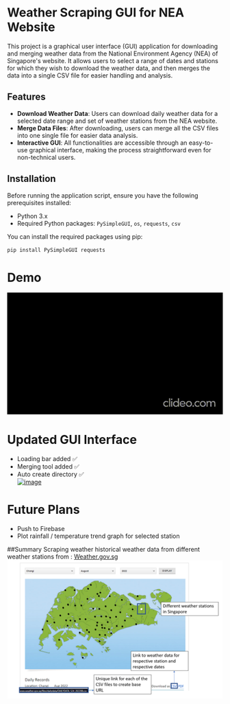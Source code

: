 # Weather Scraping GUI for NEA Website

This project is a graphical user interface (GUI) application for downloading and merging weather data from the National Environment Agency (NEA) of Singapore's website. It allows users to select a range of dates and stations for which they wish to download the weather data, and then merges the data into a single CSV file for easier handling and analysis.

## Features

- **Download Weather Data**: Users can download daily weather data for a selected date range and set of weather stations from the NEA website.
- **Merge Data Files**: After downloading, users can merge all the CSV files into one single file for easier data analysis.
- **Interactive GUI**: All functionalities are accessible through an easy-to-use graphical interface, making the process straightforward even for non-technical users.

## Installation

Before running the application script, ensure you have the following prerequisites installed:

- Python 3.x
- Required Python packages: `PySimpleGUI`, `os`, `requests`, `csv`

You can install the required packages using pip:
```bash
pip install PySimpleGUI requests
```

# Demo
<img src="demo.gif" alt="Demo Animation">

# Updated GUI Interface
- Loading bar added ✅
- Merging tool added ✅
- Auto create directory ✅
  <br>
<a href="https://ibb.co/wNKgV8h"><img src="https://i.ibb.co/Y7tQmJB/image.png" alt="image" border="0"></a>
# Future Plans
- Push to Firebase
- Plot rainfall / temperature trend graph for selected station

##Summary
Scraping weather historical weather data from different weather stations from : [Weather.gov.sg](http://www.weather.gov.sg/climate-historical-daily/)
![image info](Info.png)


